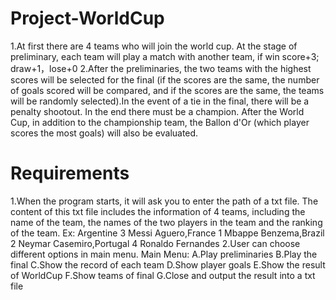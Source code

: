 # Project-WorldCup
1.At first there are 4 teams who will join the world cup. At the stage of preliminary, each team will play a match with another team, if win score+3; draw+1，lose+0
2.After the preliminaries, the two teams with the highest scores will be selected for the final (if the scores are the same, the number of goals scored will be compared, and if the scores are the same, the teams will be randomly selected).In the event of a tie in the final, there will be a penalty shootout. In the end there must be a champion.
After the World Cup, in addition to the championship team, the Ballon d'Or (which player scores the most goals) will also be evaluated.

# Requirements
1.When the program starts, it will ask you to enter the path of a txt file. The content of this txt file includes the information of 4 teams, including the name of the team, the names of the two players in the team and the ranking of the team. 
Ex: Argentine 3 Messi Aguero,France 1 Mbappe Benzema,Brazil 2 Neymar Casemiro,Portugal 4 Ronaldo Fernandes
2.User can choose different options in main menu.
Main Menu:
A.Play preliminaries
B.Play the final
C.Show the record of each team
D.Show player goals
E.Show the result of WorldCup
F.Show teams of final
G.Close and output the result into a txt file
